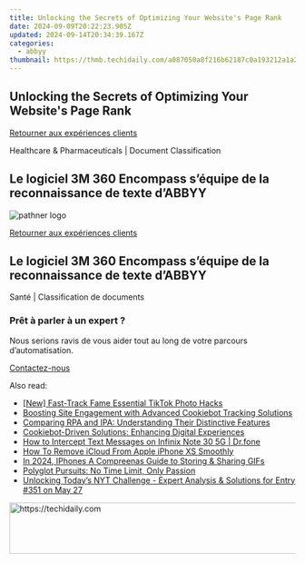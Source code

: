 ```yaml
---
title: Unlocking the Secrets of Optimizing Your Website's Page Rank
date: 2024-09-09T20:22:23.905Z
updated: 2024-09-14T20:34:39.167Z
categories:
  - abbyy
thumbnail: https://thmb.techidaily.com/a087050a8f216b62187c0a193212a1a2be3253c5fbdb30090648af201a9a0e0d.jpg
---
```


## Unlocking the Secrets of Optimizing Your Website's Page Rank

[Retourner aux expériences clients](https://tools.techidaily.com/abbyy/products/)

Healthcare & Pharmaceuticals | Document Classification

## Le logiciel 3M 360 Encompass s’équipe de la reconnaissance de texte d’ABBYY

![pathner logo](https://content.abbyy.com/-/media/project/abbyy/abbyy/logos-white/fr/66416.png?h=40&iar=0&w=120)

[Retourner aux expériences clients](https://tools.techidaily.com/abbyy/products/)

## Le logiciel 3M 360 Encompass s’équipe de la reconnaissance de texte d’ABBYY

Santé | Classification de documents 

### Prêt à parler à un expert ?

Nous serions ravis de vous aider tout au long de votre parcours d’automatisation.

[Contactez-nous](https://tools.techidaily.com/abbyy/products/)

<ins class="adsbygoogle"
     style="display:block"
     data-ad-format="autorelaxed"
     data-ad-client="ca-pub-7571918770474297"
     data-ad-slot="1223367746"></ins>

<ins class="adsbygoogle"
     style="display:block"
     data-ad-client="ca-pub-7571918770474297"
     data-ad-slot="8358498916"
     data-ad-format="auto"
     data-full-width-responsive="true"></ins>

<span class="atpl-alsoreadstyle">Also read:</span>
<div><ul>
<li><a href="https://tiktok-video-recordings.techidaily.com/new-fast-track-fame-essential-tiktok-photo-hacks/"><u>[New] Fast-Track Fame Essential TikTok Photo Hacks</u></a></li>
<li><a href="https://solve-manuals.techidaily.com/boosting-site-engagement-with-advanced-cookiebot-tracking-solutions/"><u>Boosting Site Engagement with Advanced Cookiebot Tracking Solutions</u></a></li>
<li><a href="https://solve-manuals.techidaily.com/comparing-rpa-and-ipa-understanding-their-distinctive-features/"><u>Comparing RPA and IPA: Understanding Their Distinctive Features</u></a></li>
<li><a href="https://solve-manuals.techidaily.com/cookiebot-driven-solutions-enhancing-digital-experiences/"><u>Cookiebot-Driven Solutions: Enhancing Digital Experiences</u></a></li>
<li><a href="https://android-location-track.techidaily.com/how-to-intercept-text-messages-on-infinix-note-30-5g-drfone-by-drfone-virtual-android/"><u>How to Intercept Text Messages on Infinix Note 30 5G | Dr.fone</u></a></li>
<li><a href="https://activate-lock.techidaily.com/how-to-remove-icloud-from-apple-iphone-xs-smoothly-by-drfone-ios/"><u>How To Remove iCloud From Apple iPhone XS Smoothly</u></a></li>
<li><a href="https://fox-friendly.techidaily.com/in-2024-iphones-a-compreenas-guide-to-storing-and-sharing-gifs/"><u>In 2024, IPhones A Compreenas Guide to Storing & Sharing GIFs</u></a></li>
<li><a href="https://mondly-stories.techidaily.com/polyglot-pursuits-no-time-limit-only-passion/"><u>Polyglot Pursuits: No Time Limit, Only Passion</u></a></li>
<li><a href="https://some-techniques.techidaily.com/unlocking-todays-nyt-challenge-expert-analysis-and-solutions-for-entry-351-on-may-27/"><u>Unlocking Today’s NYT Challenge - Expert Analysis & Solutions for Entry #351 on May 27</u></a></li>
</ul></div>

<!-- affiliate ads begin -->
<a href="https://ephamedtechinc.pxf.io/c/5597632/2130530/26400" target="_top" id="2130530">
  <img src="//a.impactradius-go.com/display-ad/26400-2130530" border="0" alt="https://techidaily.com" width="728" height="90"/>
</a>
<img height="0" width="0" src="https://ephamedtechinc.pxf.io/i/5597632/2130530/26400" style="position:absolute;visibility:hidden;" border="0" />
<!-- affiliate ads end -->

